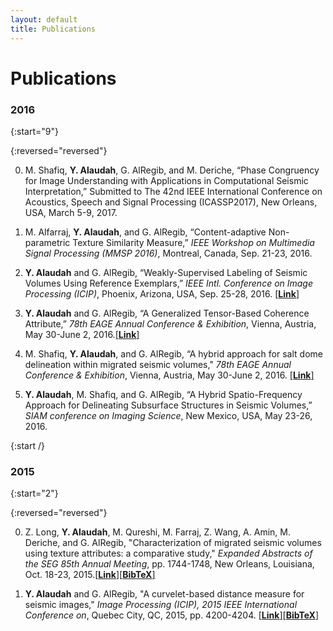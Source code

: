 ```yaml
---
layout: default
title: Publications
---
```


<h1 class="pageTitle">Publications</h1>


### 2016

{:start="9"}

{:reversed="reversed"}

0. M. Shafiq, **Y. Alaudah**, G. AlRegib, and M. Deriche, “Phase Congruency for Image Understanding with Applications in Computational Seismic Interpretation,” Submitted to The 42nd IEEE International Conference on Acoustics, Speech and Signal Processing (ICASSP2017), New Orleans, USA, March 5-9, 2017.

0. M. Alfarraj, **Y. Alaudah**, and G. AlRegib, “Content-adaptive Non-parametric Texture Similarity Measure,” *IEEE Workshop on Multimedia Signal Processing (MMSP 2016)*, Montreal, Canada, Sep. 21-23, 2016.

0. **Y. Alaudah** and G. AlRegib, “Weakly-Supervised Labeling of Seismic Volumes Using Reference Exemplars,” *IEEE Intl. Conference on Image Processing (ICIP)*, Phoenix, Arizona, USA, Sep. 25-28, 2016. [[**Link**]](http://ieeexplore.ieee.org/document/7533186/)


0. **Y. Alaudah** and G. AlRegib, “A Generalized Tensor-Based Coherence Attribute,” *78th EAGE Annual Conference & Exhibition*, Vienna, Austria, May 30-June 2, 2016.[[**Link**]](http://earthdoc.eage.org/publication/publicationdetails/?publication=85573)

0. M. Shafiq, **Y. Alaudah**, and G. AlRegib, “A hybrid approach for salt dome delineation within migrated seismic volumes," *78th EAGE Annual Conference & Exhibition*, Vienna, Austria, May 30-June 2, 2016. [[**Link**]](http://earthdoc.eage.org/publication/publicationdetails/?publication=85576)


0. **Y. Alaudah**, M. Shafiq, and G. AlRegib, “A Hybrid Spatio-Frequency Approach for Delineating Subsurface Structures in Seismic Volumes,” *SIAM conference on Imaging Science*, New Mexico, USA, May 23-26, 2016.

{:start /}

### 2015

{:start="2"}

{:reversed="reversed"}

0. Z. Long, **Y. Alaudah**, M. Qureshi, M. Farraj, Z. Wang, A. Amin, M. Deriche, and G. AlRegib, "Characterization of migrated seismic volumes using texture attributes: a comparative study," *Expanded Abstracts of the SEG 85th Annual Meeting*, pp. 1744-1748, New Orleans, Louisiana, Oct. 18-23, 2015.[[**Link**]](http://dx.doi.org/10.1190/segam2015-5934664.1)[[**BibTeX**]](../assets/files/seg_segam2015-5934664.1.bib)

0. **Y. Alaudah** and G. AlRegib, "A curvelet-based distance measure for seismic images," *Image Processing (ICIP), 2015 IEEE International Conference on*, Quebec City, QC, 2015, pp. 4200-4204. [[**Link**]](http://dx.doi.org/10.1109/ICIP.2015.7351597)[[**BibTeX**]](../assets/files/7351597.bib)
